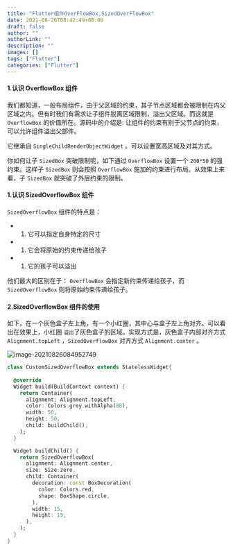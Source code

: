 ```yaml
---
title: "Flutter组件OverFlowBox,SizedOverFlowBox"
date: 2021-08-26T08:42:49+08:00
draft: false
author: ""
authorLink: ""
description: ""
images: []
tags: ["Flutter"]
categories: ["Flutter"]
---
```


#### 1.认识 OverflowBox 组件

我们都知道，一般布局组件，由于父区域的约束，其子节点区域都会被限制在内父区域之内。但有时我们有需求让子组件脱离区域限制，溢出父区域。而这就是 `OverflowBox` 的价值所在。源码中的介绍是: 让组件的约束有别于父节点的约束，可以允许组件溢出父部件。


它继承自 `SingleChildRenderObjectWidget` 。可以设置宽高区域及对其方式。

你如何让子 `SizedBox` 突破限制呢，如下通过 `OverflowBox` 设置一个 `200*50` 的强约束。这样子 `SizedBox` 则会按照 `OverflowBox` 施加的约束进行布局。从效果上来看，子 `SizedBox` 就突破了外层约束的限制。

#### 1.认识 SizedOverflowBox 组件

`SizedOverflowBox` 组件的特点是：

- 1. 它可以指定自身特定的尺寸
- 1. 它会将原始的约束传递给孩子
- 1. 它的孩子可以溢出

他们最大的区别在于： `OverflowBox` 会指定新约束传递给孩子，而 `SizedOverflowBox` 则将原始约束传递给孩子。

#### 2.SizedOverflowBox 组件的使用

如下，在一个灰色盒子左上角，有一个小红圈，其中心与盒子左上角对齐。可以看出在效果上，小红圈 `溢出`了灰色盒子的区域。实现方式是，灰色盒子内部对齐方式 `Alignment.topLeft` ，`SizedOverflowBox` 对齐方式 `Alignment.center` 。

![image-20210826084952749](https://luckly007.oss-cn-beijing.aliyuncs.com/image/image-20210826084952749.png)

```dart
class CustomSizedOverflowBox extends StatelessWidget{
  
  @override
  Widget build(BuildContext context) {
    return Container(
      alignment: Alignment.topLeft,
      color: Colors.grey.withAlpha(88),
      width: 50,
      height: 50,
      child: buildChild(),
    );
  }

  Widget buildChild() {
    return SizedOverflowBox(
      alignment: Alignment.center,
      size: Size.zero,
      child: Container(
        decoration: const BoxDecoration(
          color: Colors.red,
          shape: BoxShape.circle,
        ),
        width: 15,
        height: 15,
      ),
    );
  }
}
```



